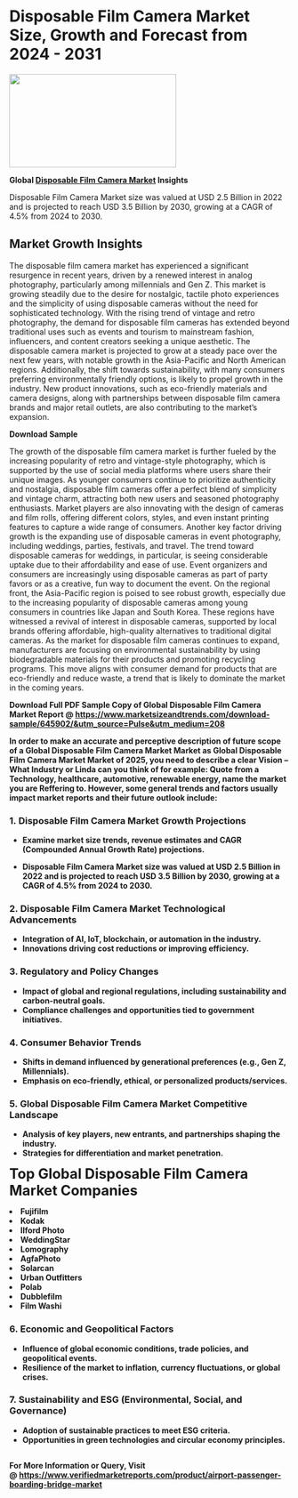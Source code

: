 <H1>Disposable Film Camera Market Size, Growth and Forecast from 2024 - 2031</H1><img class="aligncenter size-medium wp-image-584254" src="https://thirdeyenews.in/wp-content/uploads/2024/09/Global-Market-Research-300x168.jpeg" alt="" width="300" height="168" /><p><strong>Global&nbsp;<a href="https://www.marketsizeandtrends.com/download-sample/645902/&amp;utm_source=Pulse&amp;utm_medium=208">Disposable Film Camera Market</a> Insights</strong></p><p>Disposable Film Camera Market size was valued at USD 2.5 Billion in 2022 and is projected to reach USD 3.5 Billion by 2030, growing at a CAGR of 4.5% from 2024 to 2030.</p><p><h2>Market Growth Insights</h2> <p>The disposable film camera market has experienced a significant resurgence in recent years, driven by a renewed interest in analog photography, particularly among millennials and Gen Z. This market is growing steadily due to the desire for nostalgic, tactile photo experiences and the simplicity of using disposable cameras without the need for sophisticated technology. With the rising trend of vintage and retro photography, the demand for disposable film cameras has extended beyond traditional uses such as events and tourism to mainstream fashion, influencers, and content creators seeking a unique aesthetic. The disposable camera market is projected to grow at a steady pace over the next few years, with notable growth in the Asia-Pacific and North American regions. Additionally, the shift towards sustainability, with many consumers preferring environmentally friendly options, is likely to propel growth in the industry. New product innovations, such as eco-friendly materials and camera designs, along with partnerships between disposable film camera brands and major retail outlets, are also contributing to the market’s expansion.</p> <p><strong>Download Sample</strong></p> <p>The growth of the disposable film camera market is further fueled by the increasing popularity of retro and vintage-style photography, which is supported by the use of social media platforms where users share their unique images. As younger consumers continue to prioritize authenticity and nostalgia, disposable film cameras offer a perfect blend of simplicity and vintage charm, attracting both new users and seasoned photography enthusiasts. Market players are also innovating with the design of cameras and film rolls, offering different colors, styles, and even instant printing features to capture a wide range of consumers. Another key factor driving growth is the expanding use of disposable cameras in event photography, including weddings, parties, festivals, and travel. The trend toward disposable cameras for weddings, in particular, is seeing considerable uptake due to their affordability and ease of use. Event organizers and consumers are increasingly using disposable cameras as part of party favors or as a creative, fun way to document the event. On the regional front, the Asia-Pacific region is poised to see robust growth, especially due to the increasing popularity of disposable cameras among young consumers in countries like Japan and South Korea. These regions have witnessed a revival of interest in disposable cameras, supported by local brands offering affordable, high-quality alternatives to traditional digital cameras. As the market for disposable film cameras continues to expand, manufacturers are focusing on environmental sustainability by using biodegradable materials for their products and promoting recycling programs. This move aligns with consumer demand for products that are eco-friendly and reduce waste, a trend that is likely to dominate the market in the coming years.</p> <p><strong></p><p><span class=""><strong>Download Full PDF Sample Copy of Global Disposable Film Camera Market Report</strong> @ <a href="https://www.marketsizeandtrends.com/download-sample/645902/&amp;utm_source=Pulse&amp;utm_medium=208" target="_blank">https://www.marketsizeandtrends.com/download-sample/645902/&amp;utm_source=Pulse&amp;utm_medium=208</a></span></p><p>In order to make an accurate and perceptive description of future scope of a Global&nbsp;Disposable Film Camera Market Market as Global&nbsp;Disposable Film Camera Market Market of 2025, you need to describe a clear Vision &ndash; What Industry or Linda can you think of for example: Quote from a Technology, healthcare, automotive, renewable energy, name the market you are Reffering to. However, some general trends and factors usually impact market reports and their future outlook include:</p><h3>1.&nbsp;<strong>Disposable Film Camera Market Growth Projections</strong></h3><ul><li>Examine market size trends, revenue estimates and CAGR (Compounded Annual Growth Rate) projections.</li><li><p>Disposable Film Camera Market size was valued at USD 2.5 Billion in 2022 and is projected to reach USD 3.5 Billion by 2030, growing at a CAGR of 4.5% from 2024 to 2030.</p></li></ul><h3>2.&nbsp;<strong>Disposable Film Camera Market Technological Advancements</strong></h3><ul><li>Integration of AI, IoT, blockchain, or automation in the industry.</li><li>Innovations driving cost reductions or improving efficiency.</li></ul><h3>3.&nbsp;<strong>Regulatory and Policy Changes</strong></h3><ul><li>Impact of global and regional regulations, including sustainability and carbon-neutral goals.</li><li>Compliance challenges and opportunities tied to government initiatives.</li></ul><h3>4.&nbsp;<strong>Consumer Behavior Trends</strong></h3><ul><li>Shifts in demand influenced by generational preferences (e.g., Gen Z, Millennials).</li><li>Emphasis on eco-friendly, ethical, or personalized products/services.</li></ul><h3>5.&nbsp;<strong>Global Disposable Film Camera Market Competitive Landscape</strong></h3><ul><li>Analysis of key players, new entrants, and partnerships shaping the industry.</li><li>Strategies for differentiation and market penetration.</li></ul><p data-pm-slice="1 1 []"><span style="color: inherit; font-family: inherit; font-size: 25px;">Top Global Disposable Film Camera Market Companies</span></p><div class="" data-test-id=""><p><li>Fujifilm</li><li> Kodak</li><li> Ilford Photo</li><li> WeddingStar</li><li> Lomography</li><li> AgfaPhoto</li><li> Solarcan</li><li> Urban Outfitters</li><li> Polab</li><li> Dubblefilm</li><li> Film Washi</li></p></div><h3>6.&nbsp;<strong>Economic and Geopolitical Factors</strong></h3><ul><li>Influence of global economic conditions, trade policies, and geopolitical events.</li><li>Resilience of the market to inflation, currency fluctuations, or global crises.</li></ul><h3>7.&nbsp;<strong>Sustainability and ESG (Environmental, Social, and Governance)</strong></h3><ul><li>Adoption of sustainable practices to meet ESG criteria.</li><li>Opportunities in green technologies and circular economy principles.</li></ul><h2><strong style="font-size: 14px;">For More Information or Query, Visit @&nbsp;</strong><a style="background-color: #ffffff; font-size: 14px;" href="https://www.marketsizeandtrends.com/report/disposable-film-camera-market/" target="_blank">https://www.verifiedmarketreports.com/product/airport-passenger-boarding-bridge-market</a></h2>
